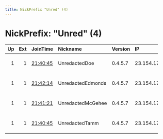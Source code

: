 ```yaml
---
title: NickPrefix "Unred" (4)
---
```


# NickPrefix: "Unred" (4)

|   Up |   Ext | JoinTime                                                                                            | Nickname          | Version   | IP             | AS   | CC   |   ORp |   Dirp | OS    | Contact                             |   eFamMembers |
|-----:|------:|:----------------------------------------------------------------------------------------------------|:------------------|:----------|:---------------|:-----|:-----|------:|-------:|:------|:------------------------------------|--------------:|
|    1 |     1 | [21:40:45](https://metrics.torproject.org/rs.html#details/679E7495C058E2408BD2173658D102961BE68E9C) | UnredactedDoe     | 0.4.5.7   | 23.154.177.132 | None | None |   443 |     80 | Linux | email:admin @ unredacted.org url:un |            12 |
|    1 |     1 | [21:42:14](https://metrics.torproject.org/rs.html#details/2887D8347AD5E5626AA619060B69D7A8BC9F79CA) | UnredactedEdmonds | 0.4.5.7   | 23.154.177.69  | None | None |   443 |     80 | Linux | email:admin @ unredacted.org url:un |            12 |
|    1 |     1 | [21:41:21](https://metrics.torproject.org/rs.html#details/A9F9481BD46C8A355A0B731E71628D6E4305414E) | UnredactedMcGehee | 0.4.5.7   | 23.154.177.5   | None | None |   443 |     80 | Linux | email:admin @ unredacted.org url:un |            12 |
|    1 |     1 | [21:40:45](https://metrics.torproject.org/rs.html#details/086B8F557D5769BBDEE455367469617CE70018B7) | UnredactedTamm    | 0.4.5.7   | 23.154.177.133 | None | None |   443 |     80 | Linux | email:admin @ unredacted.org url:un |            12 |
